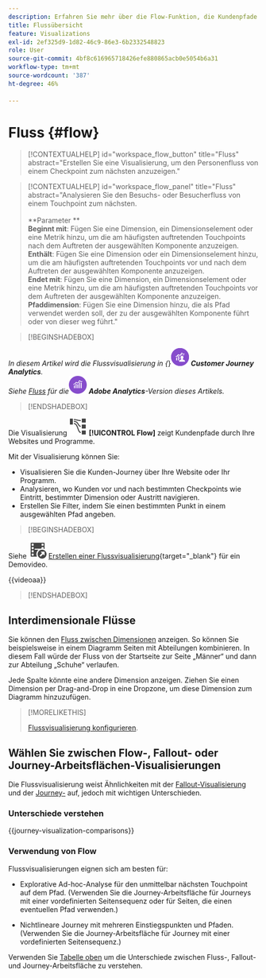 ```yaml
---
description: Erfahren Sie mehr über die Flow-Funktion, die Kundenpfade durch Ihre Websites und Programme zeigt.
title: Flussübersicht
feature: Visualizations
exl-id: 2ef325d9-1d82-46c9-86e3-6b2332548823
role: User
source-git-commit: 4bf8c616965718426efe880865acb0e5054b6a31
workflow-type: tm+mt
source-wordcount: '387'
ht-degree: 46%

---
```


# Fluss {#flow}

<!-- markdownlint-disable MD034 -->

>[!CONTEXTUALHELP]
>id="workspace_flow_button"
>title="Fluss"
>abstract="Erstellen Sie eine Visualisierung, um den Personenfluss von einem Checkpoint zum nächsten anzuzeigen."

>[!CONTEXTUALHELP]
>id="workspace_flow_panel"
>title="Fluss"
>abstract="Analysieren Sie den Besuchs- oder Besucherfluss von einem Touchpoint zum nächsten.<br/><br/>**Parameter **<br/>**Beginnt mit**: Fügen Sie eine Dimension, ein Dimensionselement oder eine Metrik hinzu, um die am häufigsten auftretenden Touchpoints nach dem Auftreten der ausgewählten Komponente anzuzeigen.<br/>**Enthält**: Fügen Sie eine Dimension oder ein Dimensionselement hinzu, um die am häufigsten auftretenden Touchpoints vor und nach dem Auftreten der ausgewählten Komponente anzuzeigen.<br/>**Endet mit**: Fügen Sie eine Dimension, ein Dimensionselement oder eine Metrik hinzu, um die am häufigsten auftretenden Touchpoints vor dem Auftreten der ausgewählten Komponente anzuzeigen.<br/>**Pfaddimension**: Fügen Sie eine Dimension hinzu, die als Pfad verwendet werden soll, der zu der ausgewählten Komponente führt oder von dieser weg führt."

<!-- markdownlint-enable MD034 -->


>[!BEGINSHADEBOX]

_In diesem Artikel wird die Flussvisualisierung in {_}![CustomerJourneyAnalytics](/help/assets/icons/CustomerJourneyAnalytics.svg) _**Customer Journey Analytics**._<br/>_Siehe [Fluss](https://experienceleague.adobe.com/en/docs/analytics/analyze/analysis-workspace/visualizations/flow/flow) für die_![AdobeAnalytics](/help/assets/icons/AdobeAnalytics.svg) _**Adobe Analytics**-Version dieses Artikels._

>[!ENDSHADEBOX]


Die Visualisierung ![GraphPathing](/help/assets/icons/GraphPathing.svg) **[!UICONTROL Flow]** zeigt Kundenpfade durch Ihre Websites und Programme.

Mit der Visualisierung können Sie:

* Visualisieren Sie die Kunden-Journey über Ihre Website oder Ihr Programm.
* Analysieren, wo Kunden vor und nach bestimmten Checkpoints wie Eintritt, bestimmter Dimension oder Austritt navigieren.
* Erstellen Sie Filter, indem Sie einen bestimmten Punkt in einem ausgewählten Pfad angeben.


>[!BEGINSHADEBOX]

Siehe ![VideoCheckedOut](/help/assets/icons/VideoCheckedOut.svg) [Erstellen einer Flussvisualisierung](https://video.tv.adobe.com/v/346063/?quality=12&learn=on){target="_blank"} für ein Demovideo.

{{videoaa}}

>[!ENDSHADEBOX]


## Interdimensionale Flüsse

Sie können den [Fluss zwischen Dimensionen](/help/analysis-workspace/visualizations/c-flow/multi-dimensional-flow.md) anzeigen. So können Sie beispielsweise in einem Diagramm Seiten mit Abteilungen kombinieren. In diesem Fall würde der Fluss von der Startseite zur Seite „Männer“ und dann zur Abteilung „Schuhe“ verlaufen.

Jede Spalte könnte eine andere Dimension anzeigen. Ziehen Sie einen Dimension per Drag-and-Drop in eine Dropzone, um diese Dimension zum Diagramm hinzuzufügen.

>[!MORELIKETHIS]
>
>[Flussvisualisierung konfigurieren](/help/analysis-workspace/visualizations/c-flow/create-flow.md).
>

## Wählen Sie zwischen Flow-, Fallout- oder Journey-Arbeitsflächen-Visualisierungen

Die Flussvisualisierung weist Ähnlichkeiten mit der [Fallout-Visualisierung](/help/analysis-workspace/visualizations/fallout/fallout-flow.md) und der [Journey-](/help/analysis-workspace/visualizations/journey-canvas/journey-canvas.md) auf, jedoch mit wichtigen Unterschieden.

### Unterschiede verstehen

<!-- Information in this snippet is shared between Journey canvas, Fallout, and Flow visualization docs -->

{{journey-visualization-comparisons}}

### Verwendung von Flow

Flussvisualisierungen eignen sich am besten für:

* Explorative Ad-hoc-Analyse für den unmittelbar nächsten Touchpoint auf dem Pfad. (Verwenden Sie die Journey-Arbeitsfläche für Journeys mit einer vordefinierten Seitensequenz oder für Seiten, die einen eventuellen Pfad verwenden.)

* Nichtlineare Journey mit mehreren Einstiegspunkten und Pfaden. (Verwenden Sie die Journey-Arbeitsfläche für Journey mit einer vordefinierten Seitensequenz.)

Verwenden Sie [Tabelle oben](#understand-the-differences) um die Unterschiede zwischen Fluss-, Fallout- und Journey-Arbeitsfläche zu verstehen.

